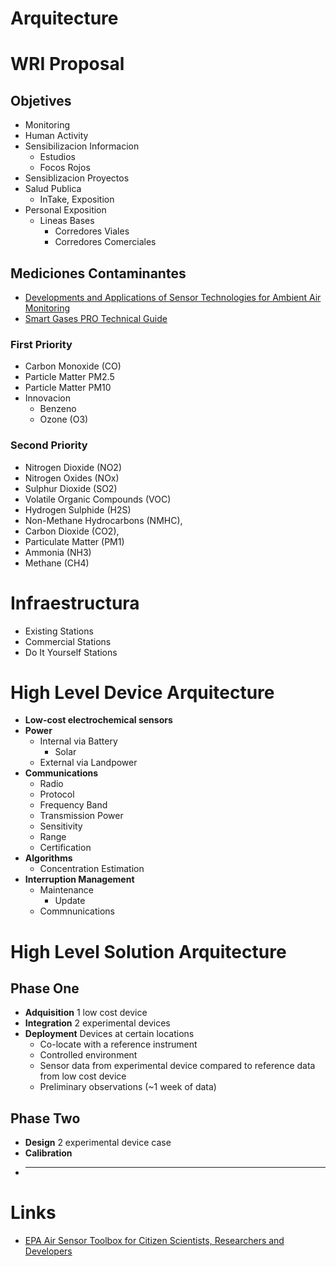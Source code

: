 # Arquitecture

# WRI Proposal

## Objetives

- Monitoring
- Human Activity
- Sensibilizacion Informacion
  - Estudios
  - Focos Rojos
- Sensiblizacion Proyectos
- Salud Publica
  - InTake, Exposition
- Personal Exposition
  - Lineas Bases
    - Corredores Viales
    - Corredores Comerciales

## Mediciones Contaminantes

- [Developments and Applications of Sensor Technologies for Ambient Air Monitoring ](http://www.airmontech.eu/fileadmin/airmontech/user/2012-presentations/Day_2_09h10_MGerboles_26_April_2012.pdf)
- [Smart Gases PRO Technical Guide](http://www.libelium.com/downloads/documentation/gases_sensor_board_pro.pdf)

### First Priority

- Carbon Monoxide (CO)
- Particle Matter PM2.5
- Particle Matter PM10
- Innovacion
  - Benzeno
  - Ozone (O3)

### Second Priority

- Nitrogen Dioxide (NO2)
- Nitrogen Oxides (NOx) 
- Sulphur Dioxide (SO2)  
- Volatile Organic Compounds  (VOC)
- Hydrogen Sulphide (H2S)
- Non-Methane Hydrocarbons  (NMHC),  
- Carbon Dioxide (CO2), 
- Particulate Matter (PM1)
- Ammonia (NH3) 
- Methane (CH4) 

# Infraestructura

- Existing Stations
- Commercial Stations
- Do It Yourself Stations

# High Level Device Arquitecture

- __Low-cost electrochemical sensors__
- __Power__
  - Internal via Battery
    - Solar
  - External via Landpower
- __Communications__
  - Radio
  - Protocol
  - Frequency Band
  - Transmission Power
  - Sensitivity
  - Range
  - Certification
- __Algorithms__
  - Concentration Estimation
- __Interruption Management__
  - Maintenance
    - Update
  - Commnunications

# High Level Solution Arquitecture

## Phase One

- __Adquisition__ 1 low cost device
- __Integration__ 2 experimental devices
- __Deployment__ Devices at certain locations
  - Co-locate with a reference instrument
  - Controlled environment
  - Sensor data from experimental device compared to reference data from low cost device
  - Preliminary observations (~1 week of data)

## Phase Two

- __Design__ 2 experimental device case
- __Calibration__ 
- __ __ 

# Links

- [EPA Air Sensor Toolbox for Citizen Scientists, Researchers and Developers](https://www.epa.gov/air-sensor-toolbox)
